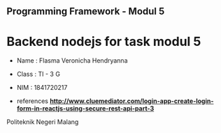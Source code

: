 ## Programming Framework - Modul 5

# Backend nodejs for task modul 5 

- Name : Flasma Veronicha Hendryanna

- Class : TI - 3 G

- NIM : 1841720217

- references **http://www.cluemediator.com/login-app-create-login-form-in-reactjs-using-secure-rest-api-part-3**

Politeknik Negeri Malang

